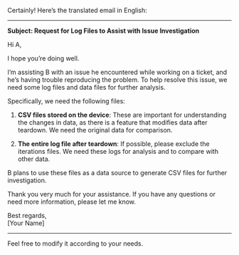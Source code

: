 Certainly! Here’s the translated email in English:

---

**Subject: Request for Log Files to Assist with Issue Investigation**

Hi A,

I hope you’re doing well.

I’m assisting B with an issue he encountered while working on a ticket, and he’s having trouble reproducing the problem. To help resolve this issue, we need some log files and data files for further analysis.

Specifically, we need the following files:

1. **CSV files stored on the device**: These are important for understanding the changes in data, as there is a feature that modifies data after teardown. We need the original data for comparison.

2. **The entire log file after teardown**: If possible, please exclude the iterations files. We need these logs for analysis and to compare with other data.

B plans to use these files as a data source to generate CSV files for further investigation.

Thank you very much for your assistance. If you have any questions or need more information, please let me know.

Best regards,  
[Your Name]

---

Feel free to modify it according to your needs.